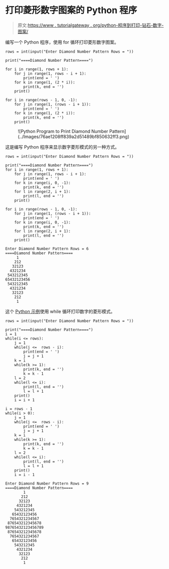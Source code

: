 # 打印菱形数字图案的 Python 程序

> 原文:[https://www . tutorialgateway . org/python-程序到打印-钻石-数字-图案/](https://www.tutorialgateway.org/python-program-to-print-diamond-number-pattern/)

编写一个 Python 程序，使用 for 循环打印菱形数字图案。

```
rows = int(input("Enter Diamond Number Pattern Rows = "))

print("====Diamond Number Pattern====")

for i in range(1, rows + 1):
    for j in range(1, rows - i + 1):
        print(end = ' ')
    for k in range(1, (2 * i)):
        print(k, end = '')
    print()

for i in range(rows - 1, 0, -1):
    for j in range(1, (rows - i + 1)):
        print(end = ' ')
    for k in range(1, (2 * i)):
        print(k, end = '')
    print()
```

<figure class="wp-block-image size-large">![Python Program to Print Diamond Number Pattern](../Images/76ae1208ff839a2d51489bf850632ff3.png)</figure>

这是编写 Python 程序来显示数字菱形模式的另一种方式。

```
rows = int(input("Enter Diamond Number Pattern Rows = "))

print("====Diamond Number Pattern====") 
for i in range(1, rows + 1):
    for j in range(1, rows - i + 1):
        print(end = ' ')
    for k in range(i, 0, -1):
        print(k, end = '')
    for l in range(2, i + 1):
        print(l, end = '')
    print()

for i in range(rows - 1, 0, -1):
    for j in range(1, (rows - i + 1)):
        print(end = ' ')
    for k in range(i, 0, -1):
        print(k, end = '')
    for l in range(2, i + 1):
        print(l, end = '')
    print()
```

```
Enter Diamond Number Pattern Rows = 6
====Diamond Number Pattern====
     1
    212
   32123
  4321234
 543212345
65432123456
 543212345
  4321234
   32123
    212
     1
```

这个 [Python 示例](https://www.tutorialgateway.org/python-programming-examples/)使用 while 循环打印数字的菱形模式。

```
rows = int(input("Enter Diamond Number Pattern Rows = "))

print("====Diamond Number Pattern====")
i = 1
while(i <= rows):
    j = 1
    while(j <=  rows - i):
        print(end = ' ')
        j = j + 1
    k = i
    while(k >= 1):
        print(k, end = '')
        k = k - 1
    l = 2
    while(l <= i):
        print(l, end = '')
        l = l + 1
    print()
    i = i + 1

i = rows - 1
while(i > 0):
    j = 1
    while(j <=  rows - i):
        print(end = ' ')
        j = j + 1
    k = i
    while(k >= 1):
        print(k, end = '')
        k = k - 1
    l = 2
    while(l <= i):
        print(l, end = '')
        l = l + 1
    print()
    i = i - 1
```

```
Enter Diamond Number Pattern Rows = 9
====Diamond Number Pattern====
        1
       212
      32123
     4321234
    543212345
   65432123456
  7654321234567
 876543212345678
98765432123456789
 876543212345678
  7654321234567
   65432123456
    543212345
     4321234
      32123
       212
        1
```